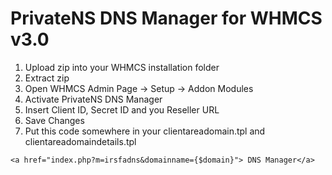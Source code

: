 # PrivateNS DNS Manager for WHMCS v3.0

1. Upload zip into your WHMCS installation folder
2. Extract zip
3. Open WHMCS Admin Page -> Setup -> Addon Modules
4. Activate PrivateNS DNS Manager
5. Insert Client ID, Secret ID and you Reseller URL
6. Save Changes
7. Put this code somewhere in your clientareadomain.tpl and clientareadomaindetails.tpl

`<a href="index.php?m=irsfadns&domainname={$domain}">
DNS Manager</a>`
